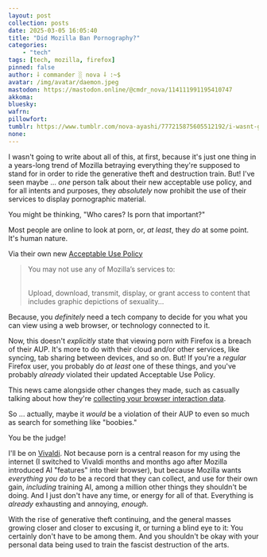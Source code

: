 ```yaml
---
layout: post
collection: posts
date: 2025-03-05 16:05:40
title: "Did Mozilla Ban Pornography?"
categories:
    - "tech"
tags: [tech, mozilla, firefox]
pinned: false
author: ⸸ commander ░ nova ⸸ :~$
avatar: /img/avatar/daemon.jpeg
mastodon: https://mastodon.online/@cmdr_nova/114111991195410747
akkoma: 
bluesky: 
wafrn: 
pillowfort: 
tumblr: https://www.tumblr.com/nova-ayashi/777215875605512192/i-wasnt-going-to-write-about-all-of-this-at
none: 
---
```

I wasn't going to write about all of this, at first, because it's just one thing in a years-long trend of Mozilla betraying everything they're supposed to stand for in order to ride the generative theft and destruction train. But! I've seen maybe ... *one* person talk about their new acceptable use policy, and for all intents and purposes, they *absolutely* now prohibit the use of their services to display pornographic material.

You might be thinking, "Who cares? Is porn that important?"

Most people are online to look at porn, or, *at least*, they *do* at some point. It's human nature.

Via their own new <a href="https://www.mozilla.org/en-US/about/legal/acceptable-use/" target="_blank">Acceptable Use Policy</a>

<blockquote>
You may not use any of Mozilla’s services to:<br /><br />

Upload, download, transmit, display, or grant access to content that includes graphic depictions of sexuality...
</blockquote>

Because, you *definitely* need a tech company to decide for you what you can view using a web browser, or technology connected to it.

Now, this doesn't *explicitly* state that viewing porn *with* Firefox is a breach of their AUP. It's more to do with their cloud and/or other services, like syncing, tab sharing between devices, and so on. But! If you're a *regular* Firefox user, you probably do *at least* one of these things, and you've probably *already* violated their updated Acceptable Use Policy.

This news came alongside other changes they made, such as casually talking about how they're <a href="https://support.mozilla.org/en-US/kb/technical-and-interaction-data" target="_blank">collecting your browser interaction data</a>.

So ... actually, maybe it *would* be a violation of their AUP to even so much as search for something like "boobies."

You be the judge!

I'll be on <a href="https://vivaldi.com" target="_blank">Vivaldi</a>. Not because porn is a central reason for my using the internet (I switched to Vivaldi months and months ago after Mozilla introduced AI "features" into their browser), but because Mozilla wants *everything you do* to be a record that they can collect, and use for their own gain, *including* training AI, among a million other things they shouldn't be doing. And I just don't have any time, or energy for all of that. Everything is *already* exhausting and annoying, *enough*.

With the rise of generative theft continuing, and the general masses growing closer and closer to excusing it, or turning a blind eye to it: You certainly don't have to be among them. And you shouldn't be okay with your personal data being used to train the fascist destruction of the arts.



